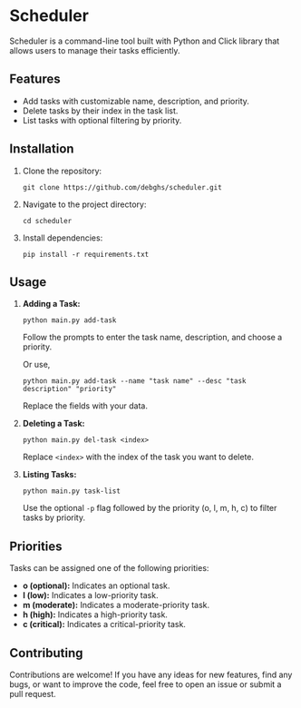 # Scheduler

Scheduler is a command-line tool built with Python and Click library that allows users to manage their tasks efficiently.
## Features

- Add tasks with customizable name, description, and priority.
- Delete tasks by their index in the task list.
- List tasks with optional filtering by priority.

## Installation

1. Clone the repository:

    ```
    git clone https://github.com/debghs/scheduler.git
    ```

2. Navigate to the project directory:

    ```
    cd scheduler
    ```

3. Install dependencies:

    ```
    pip install -r requirements.txt
    ```

## Usage

1. **Adding a Task:**

    ```
    python main.py add-task
    ```

    Follow the prompts to enter the task name, description, and choose a priority.

   Or use,
   
    ```
    python main.py add-task --name "task name" --desc "task description" "priority"
    ```
    Replace the fields with your data.

3. **Deleting a Task:**

    ```
    python main.py del-task <index>
    ```

    Replace `<index>` with the index of the task you want to delete.

4. **Listing Tasks:**

    ```
    python main.py task-list
    ```

    Use the optional `-p` flag followed by the priority (o, l, m, h, c) to filter tasks by priority.

## Priorities

Tasks can be assigned one of the following priorities:

- **o (optional):** Indicates an optional task.
- **l (low):** Indicates a low-priority task.
- **m (moderate):** Indicates a moderate-priority task.
- **h (high):** Indicates a high-priority task.
- **c (critical):** Indicates a critical-priority task.

## Contributing

Contributions are welcome! If you have any ideas for new features, find any bugs, or want to improve the code, feel free to open an issue or submit a pull request.
